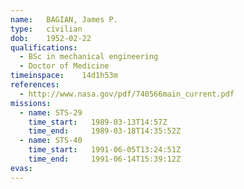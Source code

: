 ```yaml
---
name:	BAGIAN, James P.
type:	civilian
dob:	1952-02-22
qualifications:
  - BSc in mechanical engineering
  - Doctor of Medicine
timeinspace:	14d1h53m
references:
  - http://www.nasa.gov/pdf/740566main_current.pdf
missions:
  - name: STS-29
    time_start:   1989-03-13T14:57Z
    time_end:     1989-03-18T14:35:52Z
  - name: STS-40
    time_start:   1991-06-05T13:24:51Z
    time_end:     1991-06-14T15:39:12Z
evas:
---
```

